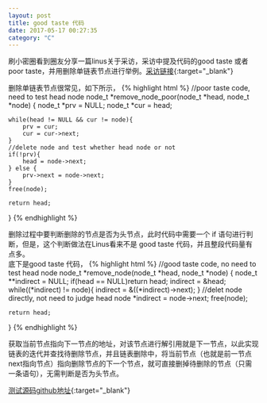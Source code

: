 ```yaml
---
layout: post
title: good taste 代码
date: 2017-05-17 00:27:35
category: "C"
---
```


刷小密圈看到圈友分享一篇linus关于采访，采访中提及代码的good taste 或者 poor taste，并用删除单链表节点进行举例。[采访链接](http://blog.jobbole.com/111159/){:target="_blank"}

删除单链表节点很常见，如下所示，
{% highlight html %}
//poor taste code, need to test head node
node_t *remove_node_poor(node_t *head, node_t *node)
{
	node_t *prv = NULL;
	node_t *cur = head;

	while(head != NULL && cur != node){
		prv = cur;
		cur = cur->next;
	}
	//delete node and test whether head node or not
	if(!prv){
		head = node->next;
	} else {
		prv->next = node->next;
	}
	free(node);

	return head;
}
{% endhighlight %}

删除过程中要判断删除的节点是否为头节点，此时代码中需要一个 if 语句进行判断，但是，这个判断做法在Linus看来不是 good taste 代码，并且整段代码量有点多。  
底下是good taste 代码，
{% highlight html %}
//good taste code, no need to test head node
node_t *remove_node(node_t *head, node_t *node)
{
	node_t **indirect = NULL;
	if(head == NULL)return head;
	indirect = &head;
	while((*indirect) != node){
		indirect = &((*indirect)->next);
	}
	//delet node directly, not need to judge head node
	*indirect = node->next; 
	free(node);

	return head;
}
{% endhighlight %}

获取当前节点指向下一节点的地址，对该节点进行解引用就是下一节点，以此实现链表的迭代并查找待删除节点，并且链表删除中，将当前节点（也就是前一节点next指向节点）指向删除节点的下一个节点，就可直接删掉待删除的节点（只需一条语句），无需判断是否为头节点。

[测试源码github地址](https://github.com/liushizhe/good-taste-code){:target="_blank"}

